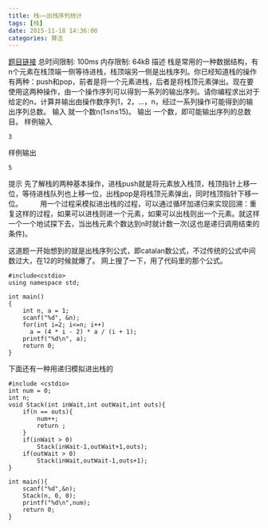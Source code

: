 ```yaml
---
title: 栈——出栈序列统计
tags: [栈]
date: 2015-11-18 14:36:00
categories: 算法
---
```


[题目链接](http://dsalgo.openjudge.cn/201409week3/2/)
总时间限制: 100ms 内存限制: 64kB
描述
栈是常用的一种数据结构，有n个元素在栈顶端一侧等待进栈，栈顶端另一侧是出栈序列。你已经知道栈的操作有两种：push和pop，前者是将一个元素进栈，后者是将栈顶元素弹出。现在要使用这两种操作，由一个操作序列可以得到一系列的输出序列。请你编程求出对于给定的n，计算并输出由操作数序列1，2，…，n，经过一系列操作可能得到的输出序列总数。
输入
就一个数n(1≤n≤15)。
输出
一个数，即可能输出序列的总数目。
样例输入
```
3
```
样例输出
```
5
```
提示
先了解栈的两种基本操作，进栈push就是将元素放入栈顶，栈顶指针上移一位，等待进栈队列也上移一位，出栈pop是将栈顶元素弹出，同时栈顶指针下移一位。
　　 用一个过程采模拟进出栈的过程，可以通过循环加递归来实现回溯：重复这样的过程，如果可以进栈则进一个元素，如果可以出栈则出一个元素。就这样一个一个地试探下去，当出栈元素个数达到n时就计数一次(这也是递归调用结束的条件)。

这道题一开始想到的就是出栈序列公式，即catalan数公式，不过传统的公式中间数过大，在12的时候就爆了。
网上搜了一下，用了代码里的那个公式。

```
#include<cstdio>
using namespace std;

int main()
{
    int n, a = 1;
    scanf("%d", &n);
    for(int i=2; i<=n; i++)
      a = (4 * i - 2) * a / (i + 1);
    printf("%d\n", a);
    return 0;
}
```

下面还有一种用递归模拟进出栈的
```
#include <cstdio>
int num = 0;
int n;
void Stack(int inWait,int outWait,int outs){
    if(n == outs){
        num++;
        return ;
    }
    if(inWait > 0)
        Stack(inWait-1,outWait+1,outs);
    if(outWait > 0)
        Stack(inWait,outWait-1,outs+1);
}

int main(){
    scanf("%d",&n);
    Stack(n, 0, 0);
    printf("%d\n",num);
    return 0;
}
```